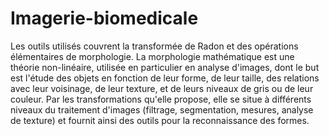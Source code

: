 # Imagerie-biomedicale

Les outils utilisés couvrent la transformée de Radon et des opérations élémentaires de morphologie. La morphologie mathématique est une théorie non-linéaire, utilisée en particulier en analyse d'images, dont le but est l'étude des objets en fonction de leur forme, de leur taille, des relations avec leur voisinage, de leur texture, et de leurs niveaux de gris ou de leur couleur. Par les transformations qu'elle propose, elle se situe à différents niveaux du traitement d'images (filtrage, segmentation, mesures, analyse de texture) et fournit ainsi des outils pour la reconnaissance des formes.
